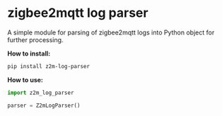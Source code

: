 # zigbee2mqtt log parser

A simple module for parsing of zigbee2mqtt logs into Python object for further processing.

**How to install:**

```sh
pip install z2m-log-parser
```

**How to use:**

```py
import z2m_log_parser

parser = Z2mLogParser()
```
